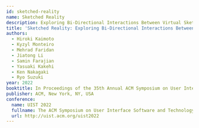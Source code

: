 ```yaml
---
id: sketched-reality
name: Sketched Reality
description: Exploring Bi-Directional Interactions Between Virtual Sketches and Actuated Tangible Interfaces Based on AR Sketching and Tabletop Mobile Robots
title: 'Sketched Reality: Exploring Bi-Directional Interactions Between Virtual Sketches and Actuated Tangible Interfaces Based on AR Sketching and Tabletop Mobile Robots'
authors:
  - Hiroki Kaimoto
  - Kyzyl Monteiro 
  - Mehrad Faridan 
  - Jiatong Li 
  - Samin Farajian 
  - Yasuaki Kakehi 
  - Ken Nakagaki 
  - Ryo Suzuki
year: 2022
booktitle: In Proceedings of the 35th Annual ACM Symposium on User Interface Software and Technology (UIST '22)
publisher: ACM, New York, NY, USA
conference:
  name: UIST 2022
  fullname: The ACM Symposium on User Interface Software and Technology (UIST 2022)
  url: http://uist.acm.org/uist2022
---
```




